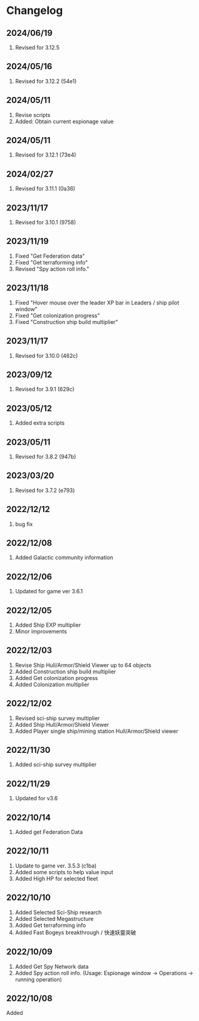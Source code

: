 # Changelog

## 2024/06/19  
1. Revised for 3.12.5  

## 2024/05/16  
1. Revised for 3.12.2 (54e1)

## 2024/05/11  
1. Revise scripts  
1. Added: Obtain current espionage value  

## 2024/05/11
1. Revised for 3.12.1 (73e4)

## 2024/02/27
1. Revised for 3.11.1 (0a36)

## 2023/11/17
1. Revised for 3.10.1 (9758)

## 2023/11/19
1. Fixed "Get Federation data"
1. Fixed "Get terraforming info"
1. Revised "Spy action roll info."

## 2023/11/18
1. Fixed "Hover mouse over the leader XP bar in Leaders / ship pilot window"
1. Fixed "Get colonization progress"
1. Fixed "Construction ship build multiplier"

## 2023/11/17
1. Revised for 3.10.0 (462c)

## 2023/09/12
1. Revised for 3.9.1 (629c)

## 2023/05/12
1. Added extra scripts

## 2023/05/11
1. Revised for 3.8.2 (947b)

## 2023/03/20
1. Revised for 3.7.2 (e793)

## 2022/12/12
1. bug fix

## 2022/12/08
1. Added Galactic community information

## 2022/12/06
1. Updated for game ver 3.6.1

## 2022/12/05
1. Added Ship EXP multiplier
1. Minor improvements

## 2022/12/03
1. Revise Ship Hull/Armor/Shield Viewer up to 64 objects
1. Added Construction ship build multiplier
1. Added Get colonization progress
1. Added Colonization multiplier

## 2022/12/02
1. Revised sci-ship survey multiplier
2. Added Ship Hull/Armor/Shield Viewer
3. Added Player single ship/mining station Hull/Armor/Shield viewer

## 2022/11/30
1. Added sci-ship survey multiplier

## 2022/11/29
1. Updated for v3.6

## 2022/10/14
1. Added get Federation Data

## 2022/10/11
1. Update to game ver. 3.5.3 (c1ba) 
1. Added some scripts to help value input
1. Added High HP for selected fleet

## 2022/10/10
1. Added Selected Sci-Ship research
1. Added Selected Megastructure
1. Added Get terraforming info
1. Added Fast Bogeys breakthrough / 快速妖靈突破

## 2022/10/09
1. Added Get Spy Network data
1. Added Spy action roll info. (Usage: Espionage window -> Operations -> running operation)


## 2022/10/08
Added

